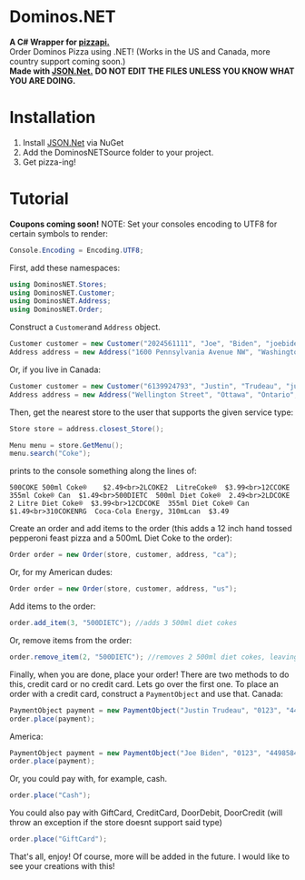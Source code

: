 # Dominos.NET
**A C# Wrapper for [pizzapi.](https://github.com/ggrammar/pizzapi)**<br>
Order Dominos Pizza using .NET! (Works in the US and Canada, more country support coming soon.)<br>
**Made with [JSON.Net.](https://www.newtonsoft.com/json)**
**DO NOT EDIT THE FILES UNLESS YOU KNOW WHAT YOU ARE DOING.**

# Installation
1. Install [JSON.Net](https://www.newtonsoft.com/json) via NuGet
2. Add the DominosNETSource folder to your project.
3. Get pizza-ing!

# Tutorial
**Coupons coming soon!**
NOTE: Set your consoles encoding to UTF8 for certain symbols to render:
```cs
Console.Encoding = Encoding.UTF8;
```
First, add these namespaces:
  ```cs
using DominosNET.Stores;
using DominosNET.Customer;
using DominosNET.Address;
using DominosNET.Order;
```
Construct a `Customer`and `Address` object.
```cs
Customer customer = new Customer("2024561111", "Joe", "Biden", "joebiden@yourmom.com");
Address address = new Address("1600 Pennsylvania Avenue NW", "Washington", "DC", "20500", "us", ServiceType.Delivery);
```
Or, if you live in Canada:
```cs
Customer customer = new Customer("6139924793", "Justin", "Trudeau", "justintrudeau@yourmom.com");
Address address = new Address("Wellington Street", "Ottawa", "Ontario", "K1A0A9", "ca", ServiceType.Delivery);
```
Then, get the nearest store to the user that supports the given service type:
```cs
Store store = address.closest_Store();
```


```cs
Menu menu = store.GetMenu();
menu.search("Coke");

```
prints to the console something along the lines of:
```
500COKE 500ml Coke®    $2.49<br>2LCOKE2  LitreCoke®  $3.99<br>12CCOKE  355ml Coke® Can  $1.49<br>500DIETC  500ml Diet Coke®  2.49<br>2LDCOKE  2 Litre Diet Coke®  $3.99<br>12CDCOKE  355ml Diet Coke® Can  $1.49<br>310COKENRG  Coca-Cola Energy, 310mLcan  $3.49  
```
Create an order and add items to the order (this adds a 12 inch hand tossed pepperoni feast pizza and a 500mL Diet Coke to the order):
```cs
Order order = new Order(store, customer, address, "ca");
``` 
Or, for my American dudes:
```cs
Order order = new Order(store, customer, address, "us");
``` 
Add items to the order:
```cs
order.add_item(3, "500DIETC"); //adds 3 500ml diet cokes
```
Or, remove items from the order:
```cs
order.remove_item(2, "500DIETC"); //removes 2 500ml diet cokes, leaving you with 1 (simple math 😎)
```
Finally, when you are done, place your order!
There are two methods to do this, credit card or no credit card.
Lets go over the first one. To place an order with a credit card, construct a `PaymentObject` and use that.
Canada:
```cs
PaymentObject payment = new PaymentObject("Justin Trudeau", "0123", "4498584993849383", "420" "K1A0A9");
order.place(payment);
```
America:
```cs
PaymentObject payment = new PaymentObject("Joe Biden", "0123", "4498584993849383", "420" "20500");
order.place(payment);
```
Or, you could pay with, for example, cash.
```cs
order.place("Cash");
```
You could also pay with GiftCard, CreditCard, DoorDebit, DoorCredit (will throw an exception if the store doesnt support said type)
```cs
order.place("GiftCard");
```
That's all, enjoy! Of course, more will be added in the future. I would like to see your creations with this!
